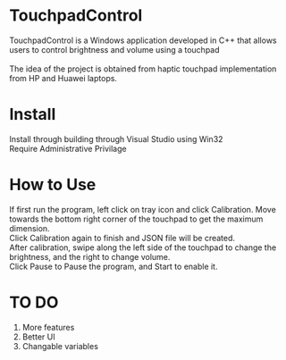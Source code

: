 # TouchpadControl
TouchpadControl is a Windows application developed in C++ that allows users to control brightness and volume using a touchpad \
\
The idea of the project is obtained from haptic touchpad implementation from HP and Huawei laptops. 

# Install
Install through building through Visual Studio using Win32 \
Require Administrative Privilage 

# How to Use
If first run the program, left click on tray icon and click Calibration. Move towards the bottom right corner of the touchpad to get the maximum dimension. \
Click Calibration again to finish and JSON file will be created. \
After calibration, swipe along the left side of the touchpad to change the brightness, and the right to change volume. \
Click Pause to Pause the program, and Start to enable it. 

# TO DO
1. More features 
2. Better UI 
3. Changable variables 
